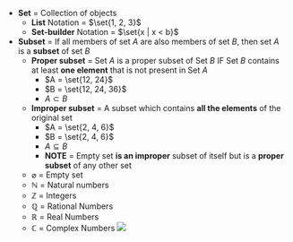 - **Set** = Collection of objects
	- **List** Notation = $\set{1, 2, 3}$
	- **Set-builder** Notation = $\set{x | x < b}$
- **Subset** = If all members of set $A$ are also members of set $B$, then set $A$ is a **subset** of set $B$
	- **Proper subset** = Set $A$ is a proper subset of Set $B$ IF Set $B$ contains at least **one element** that is not present in Set $A$
		- $A = \set{12, 24}$
		- $B = \set{12, 24, 36}$
		- $A \subset B$
	- **Improper subset** = A subset which contains **all the elements** of the original set
		- $A = \set{2, 4, 6}$
		- $B = \set{2, 4, 6}$
		- $A \subseteq B$
		- **NOTE** = Empty set **is an improper** subset of itself but is a **proper subset** of any other set
	- $\varnothing$ = Empty set
	- $\mathbb{N}$ = Natural numbers
	- $\mathbb{Z}$ = Integers
	- $\mathbb{Q}$ = Rational Numbers
	- $\mathbb{R}$ = Real Numbers
	- $\mathbb{C}$ = Complex Numbers
![](Pasted%20image%2020230619184944.png)